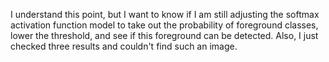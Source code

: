 I understand this point, but I want to know if I am still adjusting the softmax activation function model to take out the probability of foreground classes, lower the threshold, and see if this foreground can be detected.
Also, I just checked three results and couldn't find such an image.
